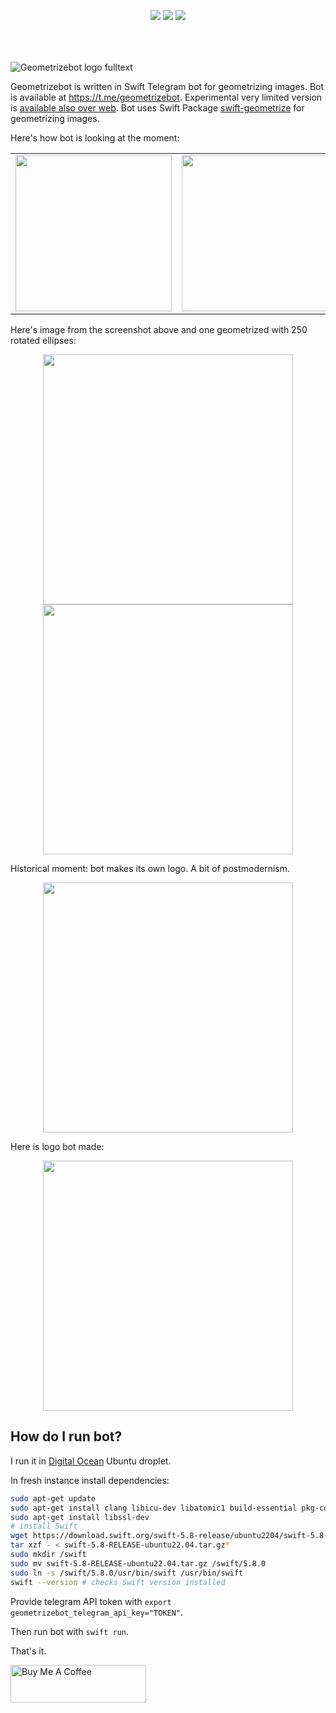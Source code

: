 <p align="center" style="padding-bottom:50px;">
<a href="https://developer.apple.com/swift"><img src="https://img.shields.io/badge/Swift-5.x-orange.svg?style=flat"/></a> 
<a href="https://github.com/apple/swift-package-manager"><img src="https://img.shields.io/badge/SPM-compatible-brightgreen.svg"/></a> 
<a href="https://github.com/valeriyvan/swift-geometrizebot"><img src="https://img.shields.io/badge/Platforms-macOS%20%7C%20Linux-lightgrey"/></a> 
</p>

![Geometrizebot logo fulltext](https://github.com/valeriyvan/geometrizebot/assets/1630974/41159708-3b2f-4d42-97bb-ca92705015d8)

Geometrizebot is written in Swift Telegram bot for geometrizing images. Bot is available at https://t.me/geometrizebot. Experimental very limited version is [available also over web](https://geometrize.w7software.com). Bot uses Swift Package [swift-geometrize](https://github.com/valeriyvan/swift-geometrize) for geometrizing images.

Here's how bot is looking at the moment:

<table align="center">
<tr>
<td align="center"><img src="https://github.com/valeriyvan/geometrizebot/assets/1630974/db02c73c-0097-459a-931f-37078782d30d" width="250"></td>
<td align="center"><img src="https://github.com/valeriyvan/geometrizebot/assets/1630974/e5d294ff-95c7-48df-b5d4-a84bc81d7334" width="250"></td>
<td align="center"><img src="https://github.com/valeriyvan/geometrizebot/assets/1630974/0a56a760-bf95-4f9d-80fa-03f752048c0d" width="250"></td>
<td align="center"><img src="https://github.com/valeriyvan/geometrizebot/assets/1630974/ea255b0a-8994-4a0f-8451-dcf7bd65c339" width="250"></td>
</tr>
</table>

Here's image from the screenshot above and one geometrized with 250 rotated ellipses:

<p align="center">
<img src="https://github.com/valeriyvan/geometrizebot/assets/1630974/9df69434-880c-4bc1-8230-323992cfa2e2" width="400"> <img src="https://github.com/valeriyvan/geometrizebot/assets/1630974/2c920fbf-78a6-4520-a28b-539eda12753c" width="400">
</p>

Historical moment: bot makes its own logo. A bit of postmodernism.
<p align="center">
<img src="https://github.com/valeriyvan/geometrizebot/assets/1630974/390433e0-af2d-48da-8cba-dae4cc65e1ee" width="400">
</p>

Here is logo bot made:
<p align="center">
<img src="https://github.com/valeriyvan/geometrizebot/assets/1630974/d4a02096-49f1-4d5a-b8b0-23aeee0c1864" width="400">
</p>

## How do I run bot? 

I run it in [Digital Ocean](https://m.do.co/c/e843d5778ae5) Ubuntu droplet.

In fresh instance install dependencies:
```bash
sudo apt-get update
sudo apt-get install clang libicu-dev libatomic1 build-essential pkg-config
sudo apt-get install libssl-dev
# install Swift
wget https://download.swift.org/swift-5.8-release/ubuntu2204/swift-5.8-RELEASE/swift-5.8-RELEASE-ubuntu22.04.tar.gz
tar xzf - < swift-5.8-RELEASE-ubuntu22.04.tar.gz*
sudo mkdir /swift
sudo mv swift-5.8-RELEASE-ubuntu22.04.tar.gz /swift/5.8.0
sudo ln -s /swift/5.8.0/usr/bin/swift /usr/bin/swift
swift --version # checks Swift version installed
```

Provide telegram API token with `export geometrizebot_telegram_api_key="TOKEN"`.

Then run bot with `swift run`.

That's it.

<a href="https://www.buymeacoffee.com/valeriyvan" target="_blank"><img src="https://cdn.buymeacoffee.com/buttons/v2/default-yellow.png" alt="Buy Me A Coffee" style="height: 60px !important;width: 217px !important;" ></a>
